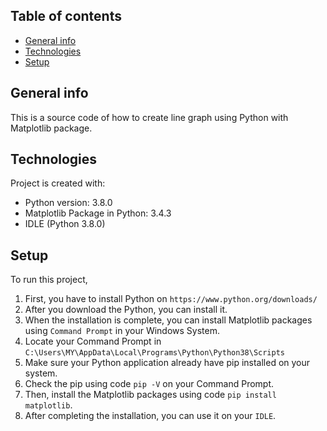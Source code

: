 ## Table of contents
* [General info](#general-info)
* [Technologies](#technologies)
* [Setup](#setup)

## General info
This is a source code of how to create line graph using Python with Matplotlib package.
	
## Technologies
Project is created with:
* Python version: 3.8.0
* Matplotlib Package in Python: 3.4.3
* IDLE (Python 3.8.0)
	
## Setup
To run this project, 
1. First, you have to install Python on `https://www.python.org/downloads/`
2. After you download the Python, you can install it.
3. When the installation is complete, you can install Matplotlib packages using `Command Prompt` in your Windows System.
4. Locate your Command Prompt in `C:\Users\MY\AppData\Local\Programs\Python\Python38\Scripts`
5. Make sure your Python application already have pip installed on your system.
6. Check the pip using code `pip -V` on your Command Prompt.
7. Then, install the Matplotlib packages using code `pip install matplotlib`.
8. After completing the installation, you can use it on your `IDLE`. 
